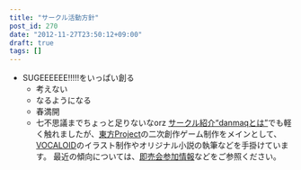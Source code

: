 ```yaml
---
title: "サークル活動方針"
post_id: 270
date: "2012-11-27T23:50:12+09:00"
draft: true
tags: []
---
```



* SUGEEEEEE!!!!!をいっぱい創る
  * 考えない
  * なるようになる
  * 春満開
  * 七不思議までちょっと足りないなorz
[サークル紹介“danmaqとは”](https://danmaq.com/?p=263)でも軽く触れましたが、[東方Project](http://www16.big.or.jp/~zun/html/game.html)の二次創作ゲーム制作をメインとして、[VOCALOID](http://www.vocaloid.com/)のイラスト制作やオリジナル小説の執筆などを手掛けています。 最近の傾向については、[即売会参加情報](https://danmaq.com/?cat=15)などをご参照ください。
